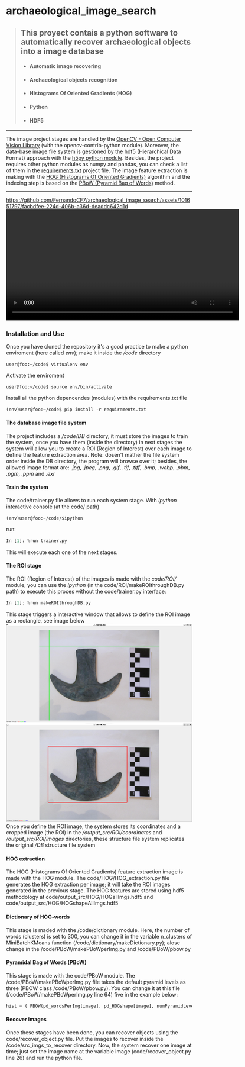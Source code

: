 # archaeological_image_search
> ## **This proyect contais a python software to automatically recover archaeological objects into a image database**
> - #### Automatic image recovering
> - #### Archaeological objects recognition
> - #### Histograms Of Oriented Gradients (HOG)
> - #### Python
> - #### HDF5
___
The image project stages are handled by the [OpenCV - Open Computer Vision Library](https://opencv.org/) (with the opencv-contrib-python module). Moreover, the data-base image file system is gestioned by the hdf5 (Hierarchical Data Format) approach with the [h5py python module](https://docs.h5py.org/en/stable/). Besides, the project requires other python modules as numpy and pandas, you can check a list of them in the [requirements.txt](/code/requirements.txt) project file. The image feature extraction is making with the [HOG (Histograms Of Oriented Gradients)](https://www.researchgate.net/publication/281327886_Histograms_of_Oriented_Gradients_for_Human_Detection) algorithm and the indexing step is based on the [PBoW (Pyramid Bag of Words)](https://ieeexplore.ieee.org/document/1238663) method.
___

https://github.com/FernandoCF7/archaeological_image_search/assets/101651797/facbdfee-224d-406b-a36d-deaddc642d1d
<video width="630" height="300" src="https://github.com/FernandoCF7/archaeological_image_search/assets/101651797/facbdfee-224d-406b-a36d-deaddc642d1d.mp4"></video>

### Installation and Use

Once you have cloned the repository it's a good practice to make a python enviroment (here called *env*); make it inside the */code* directory
```console
user@foo:~/code$ virtualenv env
```
Activate the enviroment
```console
user@foo:~/code$ source env/bin/activate
```
Install all the python depencendes (modules) with the requirements.txt file
```console
(env)user@foo:~/code$ pip install -r requirements.txt
```
#### The database image file system

The project includes a */code/DB* directory, it must store the images to train the system, once you have them (inside the directory) in next stages the system will allow you to create a ROI (Region of Interest) over each image to define the feature extraction area. Note: dosen't mather the file system order inside the DB directory, the program will browse over it; besides, the allowed image format are: *.jpg*, *.jpeg*, *.png*, *.gif*, *.tif*, *.tiff*, *.bmp*, *.webp*, *.pbm*, *.pgm*, *.ppm* and *.exr*

#### Train the system

The code/trainer.py file allows to run each system stage. With *Ipython* interactive console (at the code/ path) 
```console
(env)user@foo:~/code/$ipython
```
run:
```python
In [1]: %run trainer.py
```
This will execute each one of the next stages.

#### The ROI stage

The ROI (Region of Interest) of the images is made with the *code/ROI/* module, you can use the *Ipython* (in the code/ROI/makeROIthroughDB.py path) to execute this proces without the code/trainer.py interface:
```python
In [1]: %run makeROIthroughDB.py
```
This stage triggers a interactive window that allows to define the ROI image as a rectangle, see image below
![](/aux_src/ROI_1.png)
![](/aux_src/ROI_2.png)
Once you define the ROI image, the system stores its coordinates and a cropped image (the ROI) in the */output_src/ROI/coordinates* and */output_src/ROI/images* directories, these structure file system replicates the original */DB* structure file system

#### HOG extraction

The HOG (Histograms Of Oriented Gradients) feature extraction image is made with the HOG module. The code/HOG/HOG_extraction.py file generates the HOG extraction per image; it will take the ROI images generated in the previous stage. The HOG features are stored using hdf5 methodology at code/output_src/HOG/HOGallImgs.hdf5 and code/output_src/HOG/HOGshapeAllImgs.hdf5

#### Dictionary of HOG-words

This stage is maded with the /code/dictionary module. Here, the number of words (clusters) is set to 300, you can change it in the variable n_clusters of MiniBatchKMeans function (/code/dictionary/makeDictionary.py); alose change in the /code/PBoW/makePBoWperImg.py and /code/PBoW/pbow.py

#### Pyramidal Bag of Words (PBoW)

This stage is made with the code/PBoW module. The /code/PBoW/makePBoWperImg.py file takes the default pyramid levels as three (PBOW class /code/PBoW/pbow.py). You can change it at this file (/code/PBoW/makePBoWperImg.py line 64) five in the example below:
```python
hist = ( PBOW(pd_wordsPerImg[image], pd_HOGshape[image], numPyramidLevels=5) ).extractPBoW()
```

#### Recover images

Once these stages have been done, you can recover objects using the code/recover_object.py file. Put the images to recover inside the /code/src_imgs_to_recover directory. Now, the system recover one image at time; just set the image name at the variable image (code/recover_object.py line 26) and run the python file.

[//]: # "Contributions"
